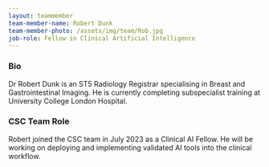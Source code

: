 ```yaml
---
layout: teammember
team-member-name: Robert Dunk
team-member-photo: /assets/img/team/Rob.jpg
job-role: Fellow in Clinical Artificial Intelligence
---
```


### Bio
Dr Robert Dunk is an ST5 Radiology Registrar specialising in Breast and Gastrointestinal Imaging. He is currently completing subspecialist training at University College London Hospital. 

### CSC Team Role
Robert joined the CSC team in July 2023 as a Clinical AI Fellow. He will be working on deploying and implementing validated AI tools into the clinical workflow. 